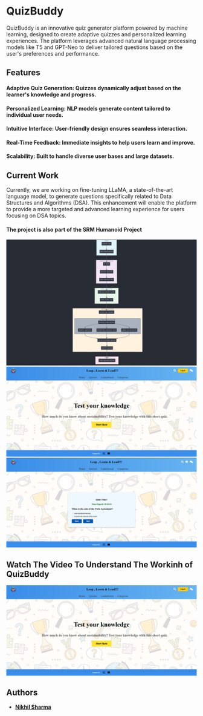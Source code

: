 # QuizBuddy

QuizBuddy is an innovative quiz generator platform powered by machine learning, designed to create adaptive quizzes and personalized learning experiences. The platform leverages advanced natural language processing models like T5 and GPT-Neo to deliver tailored questions based on the user's preferences and performance.

## Features
#### Adaptive Quiz Generation: Quizzes dynamically adjust based on the learner's knowledge and progress.
#### Personalized Learning: NLP models generate content tailored to individual user needs.
#### Intuitive Interface: User-friendly design ensures seamless interaction.
#### Real-Time Feedback: Immediate insights to help users learn and improve.
#### Scalability: Built to handle diverse user bases and large datasets.

## Current Work
Currently, we are working on fine-tuning LLaMA, a state-of-the-art language model, to generate questions specifically related to Data Structures and Algorithms (DSA). This enhancement will enable the platform to provide a more targeted and advanced learning experience for users focusing on DSA topics.

#### The project is also part of the SRM Humanoid Project

![Pipeline](images/pipeline.jpg)
![Frontend](images/Quizbuddyfrontend.jpg)
![Working](images/Quizbuddyworking.jpg)

## Watch The Video To Understand The Workinh of QuizBuddy 

[![Watch the video](images/Quizbuddyfrontend.jpg)](https://youtu.be/qY_W5zz7Afc?si=d665jhrCYwaX81Mw)



## Authors
- [**Nikhil Sharma**](https://github.com/NikhilSharma2707)
